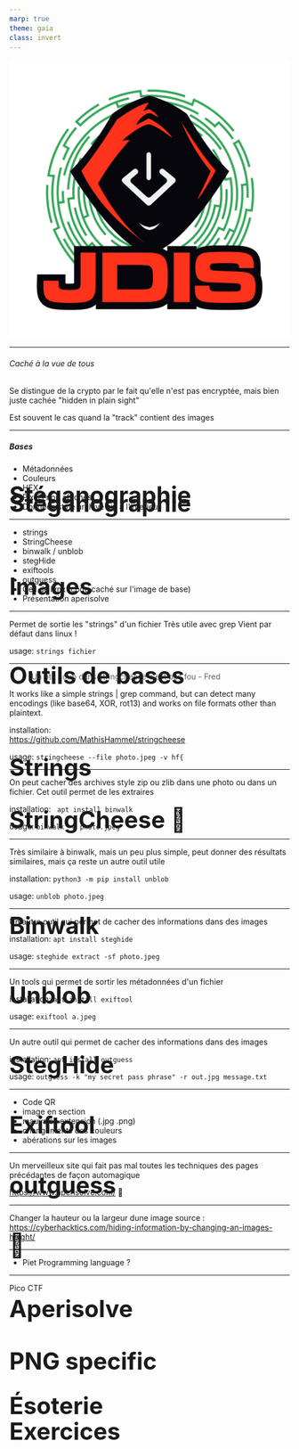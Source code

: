 ```yaml
---
marp: true
theme: gaia
class: invert
---
```

<!-- footer: Frédéric Bilodeau -->

![bg right:25% fit](../Images/logo_jdis.png)

<style scoped>h1 {font-size: 300%;position:absolute; margin:25% 0;}</style>

# Stéganographie

---
<!-- paginate: true -->
<!-- header: Introduction -->
<!-- footer: "" -->
# Stéganographie
###### Caché à la vue de tous
<!-- ###### C'est Quoi ?  -->

Se distingue de la crypto par le fait qu'elle n'est pas encryptée, mais bien juste cachée "hidden in plain sight"

Est souvent le cas quand la "track" contient des images

---
# Images

##### Bases
- Métadonnées
- Couleurs
- HEX   
- Pixels non affichés   <!-- https://cyberhacktics.com/hiding-information-by-changing-an-images-height/ -->
- Données style archive zip à l'interieur


--- 
# Outils de bases
- strings
- StringCheese
- binwalk / unblob
- stegHide
- exiftools
- outguess
- Oeil de lynx (code caché sur l'image de base)
- Présentation aperisolve  <!-- https://www.aperisolve.com/cheatsheet -->

---
<!-- header: Outils -->
# Strings

Permet de sortie les "strings" d'un fichier 
Très utile avec grep
Vient par défaut dans linux !

usage:
``` strings fichier ```


---
# StringCheese :watermelon:

> Un ptit coup dans stringcheese c'est pas fou - Fred

It works like a simple strings | grep command, but can detect many encodings (like base64, XOR, rot13) and works on file formats other than plaintext.

installation:  
https://github.com/MathisHammel/stringcheese

usage:
``` stringcheese --file photo.jpeg -v hf{ ```

---
# Binwalk

On peut cacher des archives style zip ou zlib dans une photo ou dans un fichier. Cet outil permet de les extraires

installation:
``` apt install binwalk```

usage:
``` binwalk -e photo.jpeg ```

---
# Unblob
Très similaire à binwalk, mais un peu plus simple, peut donner des résultats similaires, mais ça reste un autre outil utile

installation:
``` python3 -m pip install unblob ```

usage:
``` unblob photo.jpeg ```


---
# StegHide
Un autre outil qui permet de cacher des informations dans des images

installation:
``` apt install steghide ```

usage:
``` steghide extract -sf photo.jpeg ```

---
# Exiftool
Un tools qui permet de sortir les métadonnées d'un fichier

installation:
``` apt install exiftool ```

usage:
``` exiftool a.jpeg ```

---
# outguess
Un autre outil qui permet de cacher des informations dans des images

 
installation:
 ``` apt install outguess ```

usage:
``` outguess -k "my secret pass phrase" -r out.jpg message.txt ```



---
# :eyes:

- Code QR
- image en section
- mauvaise extension (.jpg .png)
- changements des couleurs
- abérations sur les images 

---
# Aperisolve
Un merveilleux site qui fait pas mal toutes les techniques des pages précédantes de façon automagique 

https://www.aperisolve.com/ :watermelon:

---
# PNG specific
Changer la hauteur ou la largeur dune image 
source :
https://cyberhacktics.com/hiding-information-by-changing-an-images-height/

--- 
<!-- header: Wild stuffs -->
# Ésoterie

- Piet Programming language ?


--- 
<!-- header: Exercices -->
# Exercices
Pico CTF


